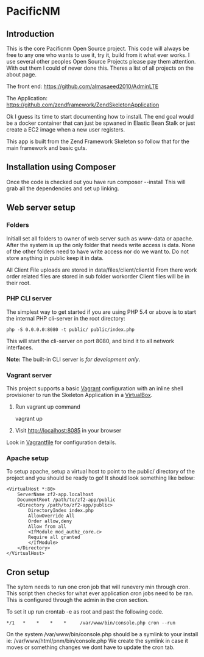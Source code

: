 PacificNM
=======================

Introduction
------------
This is the core Pacificnm Open Source project. This code will always be free to any one who wants to use it, try it, build from it
what ever works. I use several other peoples Open Source Projects please pay them attention. With out them I could of never done this.
Theres a list of all projects on the about page.
 
The front end: https://github.com/almasaeed2010/AdminLTE

The Application: https://github.com/zendframework/ZendSkeletonApplication

Ok I guess its time to start documenting how to install. The end goal would be a docker container that can just be spwaned in Elastic Bean Stalk 
or just create a EC2 image when a new user registers.

This app is built from the Zend Framework Skeleton so follow that for the main framework and basic guts.

Installation using Composer
---------------------------

Once the code is checked out you have run composer --install
This will grab all the dependencies and set up linking.

Web server setup
----------------
### Folders ###
Initiall set all folders to owner of web server such as www-data or apache. After the system is up the only folder 
that needs write access is data. None of the other folders need to have write access nor do we want to. Do not store 
anything in public keep it in data. 

All Client File uploads are stored in data/files/client/clientId
From there work order related files are stored in sub folder workorder
Client files will be in their root.


### PHP CLI server

The simplest way to get started if you are using PHP 5.4 or above is to start the internal PHP cli-server in the root
directory:

    php -S 0.0.0.0:8080 -t public/ public/index.php

This will start the cli-server on port 8080, and bind it to all network
interfaces.

**Note:** The built-in CLI server is *for development only*.

### Vagrant server

This project supports a basic [Vagrant](http://docs.vagrantup.com/v2/getting-started/index.html) configuration with an inline shell provisioner to run the Skeleton Application in a [VirtualBox](https://www.virtualbox.org/wiki/Downloads).

1. Run vagrant up command

    vagrant up

2. Visit [http://localhost:8085](http://localhost:8085) in your browser

Look in [Vagrantfile](Vagrantfile) for configuration details.

### Apache setup

To setup apache, setup a virtual host to point to the public/ directory of the
project and you should be ready to go! It should look something like below:

    <VirtualHost *:80>
        ServerName zf2-app.localhost
        DocumentRoot /path/to/zf2-app/public
        <Directory /path/to/zf2-app/public>
            DirectoryIndex index.php
            AllowOverride All
            Order allow,deny
            Allow from all
            <IfModule mod_authz_core.c>
            Require all granted
            </IfModule>
        </Directory>
    </VirtualHost>


Cron setup
----------------
The sytem needs to run one cron job that will runevery min through cron.
This script then checks for what ever application cron jobs need to be ran. 
This is configured through the admin in the cron section.

To set it up run crontab -e as root and past the following code.

	*/1   *    *    *    *     /var/www/bin/console.php cron --run

On the system /var/www/bin/console.php should be a symlink to your install ie: /var/www/html/pnm/bin/console.php
We create the symlink in case it moves or something changes we dont have to update the cron tab.

